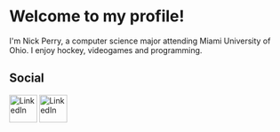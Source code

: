 #  Welcome to my profile!
I'm Nick Perry, a computer science major attending Miami University of Ohio.  I enjoy hockey, videogames and programming.
## Social
<a href = "https://www.linkedin.com/in/nick-perry-720bb0180" target="_blank"> <img src = "https://w7.pngwing.com/pngs/273/291/png-transparent-linkedin-logo-blue-diagram-angle-area-linkedin-blue-angle-text-thumbnail.png" width="50" height="50" alt="LinkedIn" title="LinkedIn"/></a>
<a href = "https://keybase.io/nicholasperry" target="_blank"> <img src = "https://www.vectorlogo.zone/logos/keybase/keybase-tile.svg" width="50" height="50" alt="LinkedIn" title="Keybase"/></a>
